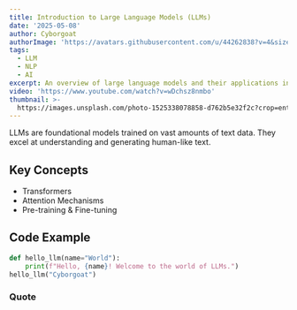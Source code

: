 ```yaml
---
title: Introduction to Large Language Models (LLMs)
date: '2025-05-08'
author: Cyborgoat
authorImage: 'https://avatars.githubusercontent.com/u/44262838?v=4&size=64'
tags:
  - LLM
  - NLP
  - AI
excerpt: An overview of large language models and their applications in NLP.
video: 'https://www.youtube.com/watch?v=wDchsz8nmbo'
thumbnail: >-
  https://images.unsplash.com/photo-1525338078858-d762b5e32f2c?crop=entropy&cs=tinysrgb&fit=max&fm=jpg&ixid=M3wyMDg4MDd8MHwxfHNlYXJjaHwyfHxhaXxlbnwwfHx8fDE3NDY4MDQwNDN8MA&ixlib=rb-4.1.0&q=80&w=1080
---
```


LLMs are foundational models trained on vast amounts of text data. They excel at understanding and generating human-like
text.

## Key Concepts

- Transformers
- Attention Mechanisms
- Pre-training & Fine-tuning

## Code Example

```python
def hello_llm(name="World"):
    print(f"Hello, {name}! Welcome to the world of LLMs.")
hello_llm("Cyborgoat")
```

### Quote
